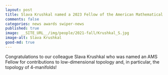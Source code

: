 ```yaml
---
layout: post
title: Slava Krushkal named a 2023 Fellow of the American Mathematical Society
comments: false
categories: news awards swiper-news
published: true
image: __SITE_URL__/img/people/2021-fall/Krushkal_S.jpg
image-alt: Slava Krushkal
good-md: true
---
```


Congratulations to our colleague Slava Krushkal who was named an AMS Fellow for contributions to low-dimensional topology and, in particular, the topology of 4-manifolds!